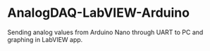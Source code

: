 # AnalogDAQ-LabVIEW-Arduino
Sending analog values from Arduino Nano through UART to PC and graphing in LabVIEW app.
